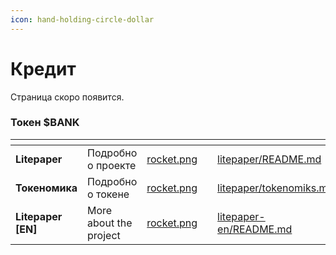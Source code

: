 ```yaml
---
icon: hand-holding-circle-dollar
---
```


# Кредит

Страница скоро появится.

### Токен $BANK

<table data-view="cards"><thead><tr><th></th><th></th><th data-hidden data-card-cover data-type="files"></th><th data-hidden></th><th data-hidden data-card-target data-type="content-ref"></th></tr></thead><tbody><tr><td><strong>Litepaper</strong></td><td>Подробно о проекте</td><td><a href=".gitbook/assets/rocket.png">rocket.png</a></td><td></td><td><a href="token/litepaper/README.md">litepaper/README.md</a></td></tr><tr><td><strong>Токеномика</strong></td><td>Подробно о токене</td><td><a href=".gitbook/assets/rocket.png">rocket.png</a></td><td></td><td><a href="token/litepaper/tokenomiks.md">litepaper/tokenomiks.md</a></td></tr><tr><td><strong>Litepaper [EN]</strong></td><td>More about the project</td><td><a href=".gitbook/assets/rocket.png">rocket.png</a></td><td></td><td><a href="token/litepaper-en/README.md">litepaper-en/README.md</a></td></tr></tbody></table>